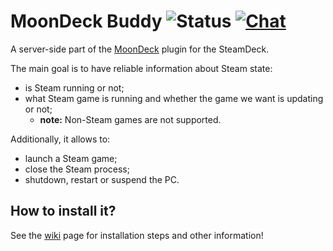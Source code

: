 # MoonDeck Buddy ![Status](https://github.com/FrogTheFrog/moondeck-buddy/actions/workflows/publish.yaml/badge.svg) [![Chat](https://img.shields.io/badge/chat-on%20discord-7289da.svg)](https://discord.gg/ZU74G2NJzk)

A server-side part of the [MoonDeck](https://github.com/FrogTheFrog/moondeck) plugin for the SteamDeck.

The main goal is to have reliable information about Steam state:
 * is Steam running or not;
 * what Steam game is running and whether the game we want is updating or not;
   * **note:** Non-Steam games are not supported.

Additionally, it allows to:
 * launch a Steam game;
 * close the Steam process;
 * shutdown, restart or suspend the PC.

## How to install it?

See the [wiki](https://github.com/FrogTheFrog/moondeck-buddy/wiki) page for installation steps and other information!
